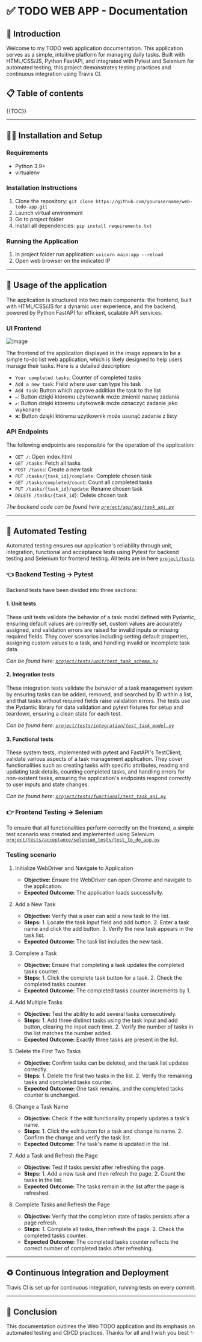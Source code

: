 
# ✅ TODO WEB APP - Documentation

## 👋 Introduction

Welcome to my TODO web application documentation. This application serves as a simple, intuitive platform for managing daily tasks. Built with HTML/CSS/JS, Python FastAPI, and integrated with Pytest and Selenium for automated testing, this project demonstrates testing practices and continuous integration using Travis CI.

## 📋 Table of contents

{{TOC}}

---
## 🏃‍♂️ Installation and Setup

### Requirements

- Python 3.9+
- virtualenv

### Installation Instructions

1. Clone the repository: `git clone https://github.com/yourusername/web-todo-app.git`
2. Launch virtual environment
3. Go to project folder
4. Install all dependencies: `pip install requirements.txt`

### Running the Application

1. In project folder run application: `uvicorn main:app --reload`
2. Open web browser on the indicated IP

---
## 🧠 Usage of the application

The application is structured into two main components: the frontend, built with HTML/CSS/JS for a dynamic user experience, and the backend, powered by Python FastAPI for efficient, scalable API services.

### UI Frontend

![Image](documentation/todoapp.png)

The frontend of the application displayed in the image appears to be a simple to-do list web application, which is likely designed to help users manage their tasks. Here is a detailed description:

- `Your completed tasks`: Counter of completed tasks
- `Add a new task`: Field where user can type his task
- `Add task`: Button which approve addition the task to the list
- `✏️`: Button dzięki któremu użytkownik może zmienić nazwę zadania
- `✔️`: Button dzięki któremu użytkownik może oznaczyć zadanie jako wykonane
- `❌`: Button dzięki któremu użytkownik może usunąć zadanie z listy

### API Endpoints

The following endpoints are responsible for the operation of the application:

- `GET /`: Open index.html
- `GET /tasks`: Fetch all tasks
- `POST /tasks`: Create a new task
- `PUT /tasks/{task_id}/complete`: Complete chosen task
- `GET /tasks/completed/count`: Count all completed tasks
- `PUT /tasks/{task_id}/update`: Rename chosen task
- `DELETE /tasks/{task_id}`: Delete chosen task

*The backend code can be found here [`project/app/api/task_api.py`](https://github.com/jakestolarsky/todo_pywebapp_to_test/blob/main/project/app/api/task_api.py)*

---
## 🤖 Automated Testing

Automated testing ensures our application's reliability through unit, integration, functional and acceptance tests using Pytest for backend testing and Selenium for frontend testing. All tests are in here [`project/tests`](https://github.com/jakestolarsky/todo_pywebapp_to_test/tree/main/project/tests)

### 👈 Backend Testing -> Pytest

Backend tests have been divided into three sections: 

#### 1. Unit tests

These unit tests validate the behavior of a task model defined with Pydantic, ensuring default values are correctly set, custom values are accurately assigned, and validation errors are raised for invalid inputs or missing required fields. They cover scenarios including setting default properties, assigning custom values to a task, and handling invalid or incomplete task data.

*Can be found here: [`project/tests/unit/test_task_schema.py`](https://github.com/jakestolarsky/todo_pywebapp_to_test/blob/main/project/tests/unit/test_task_schema.py)*

#### 2. Integration tests 

These integration tests validate the behavior of a task management system by ensuring tasks can be added, removed, and searched by ID within a list, and that tasks without required fields raise validation errors. The tests use the Pydantic library for data validation and pytest fixtures for setup and teardown, ensuring a clean state for each test.

*Can be found here: [`project/tests/integration/test_task_model.py`](https://github.com/jakestolarsky/todo_pywebapp_to_test/blob/main/project/tests/integration/test_task_model.py)*

#### 3. Functional tests 

These system tests, implemented with pytest and FastAPI's TestClient, validate various aspects of a task management application. They cover functionalities such as creating tasks with specific attributes, reading and updating task details, counting completed tasks, and handling errors for non-existent tasks, ensuring the application's endpoints respond correctly to user inputs and state changes.

*Can be found here: [`project/tests/functional/test_task_api.py`](https://github.com/jakestolarsky/todo_pywebapp_to_test/blob/main/project/tests/functional/test_task_api.py)*

### 👉 Frontend Testing -> Selenium

To ensure that all functionalities perform correctly on the frontend, a simple test scenario was created and implemented using Selenium [`project/tests/acceptance/selenium_tests/test_to_do_app.py`](https://github.com/jakestolarsky/todo_pywebapp_to_test/blob/main/project/tests/functional/test_task_api.py)

### Testing scenario

1. Initialize WebDriver and Navigate to Application

	- **Objective:** Ensure the WebDriver can open Chrome and navigate to the application.
	- **Expected Outcome:** The application loads successfully.

2. Add a New Task

	- **Objective:** Verify that a user can add a new task to the list.
	- **Steps:**
		  1. Locate the task input field and add button.
		  2. Enter a task name and click the add button.
		  3. Verify the new task appears in the task list.
	- **Expected Outcome:** The task list includes the new task.

3. Complete a Task

	- **Objective:** Ensure that completing a task updates the completed tasks counter.
	- **Steps:**
		  1. Click the complete task button for a task.
		  2. Check the completed tasks counter.
	- **Expected Outcome:** The completed tasks counter increments by 1.

4. Add Multiple Tasks

	- **Objective:** Test the ability to add several tasks consecutively.
	- **Steps:**
		  1. Add three distinct tasks using the task input and add button, clearing the input each time.
		  2. Verify the number of tasks in the list matches the number added.
	- **Expected Outcome:** Exactly three tasks are present in the list.

5. Delete the First Two Tasks

	- **Objective:** Confirm tasks can be deleted, and the task list updates correctly.
	- **Steps:**
		  1. Delete the first two tasks in the list.
		  2. Verify the remaining tasks and completed tasks counter.
	- **Expected Outcome:** One task remains, and the completed tasks counter is unchanged.

6. Change a Task Name

	- **Objective:** Check if the edit functionality properly updates a task's name.
	- **Steps:**
		  1. Click the edit button for a task and change its name.
		  2. Confirm the change and verify the task list.
	- **Expected Outcome:** The task's name is updated in the list.

7. Add a Task and Refresh the Page

	- **Objective:** Test if tasks persist after refreshing the page.
	- **Steps:**
		  1. Add a new task and then refresh the page.
		  2. Count the tasks in the list.
	- **Expected Outcome:** The tasks remain in the list after the page is refreshed.

8. Complete Tasks and Refresh the Page

	- **Objective:** Verify that the completion state of tasks persists after a page refresh.
	- **Steps:**
		  1. Complete all tasks, then refresh the page.
		  2. Check the completed tasks counter.
	- **Expected Outcome:** The completed tasks counter reflects the correct number of completed tasks after refreshing.

---
## ♻️ Continuous Integration and Deployment

Travis CI is set up for continuous integration, running tests on every commit.

---
## 🚀 Conclusion

This documentation outlines the Web TODO application and its emphasis on automated testing and CI/CD practices. Thanks for all and I wish you best ✨
